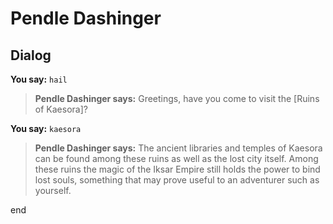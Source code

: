 # Pendle Dashinger


## Dialog

**You say:** `hail`



>**Pendle Dashinger says:** Greetings, have you come to visit the [Ruins of Kaesora]?

**You say:** `kaesora`



>**Pendle Dashinger says:** The ancient libraries and temples of Kaesora can be found among these ruins as well as the lost city itself. Among these ruins the magic of the Iksar Empire still holds the power to bind lost souls, something that may prove useful to an adventurer such as yourself.


end